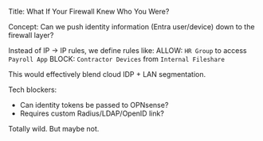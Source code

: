 Title: What If Your Firewall Knew Who You Were?

Concept:
Can we push identity information (Entra user/device) down to the firewall layer?

Instead of IP → IP rules, we define rules like:
ALLOW: `HR Group` to access `Payroll App`
BLOCK: `Contractor Devices` from `Internal Fileshare`

This would effectively blend cloud IDP + LAN segmentation.

Tech blockers:
- Can identity tokens be passed to OPNsense?
- Requires custom Radius/LDAP/OpenID link?

Totally wild. But maybe not.
